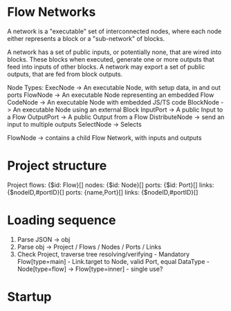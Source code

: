 # Flow Networks

A network is a "executable" set of interconnected nodes, where each node either represents a block or a "sub-network" of blocks.

A network has a set of public inputs, or potentially none, that are wired into blocks. These blocks when executed, generate one or more outputs that feed into inputs of other blocks. A network may export a set of public outputs, that are fed from block outputs.

Node Types:
  ExecNode -> An executable Node, with setup data, in and out ports
    FlowNode -> An executable Node representing an embedded Flow
    CodeNode -> An executable Node with embedded JS/TS code
    BlockNode -> An executable Node using an external Block
  InputPort -> A public Input to a Flow
  OutputPort -> A public Output from a Flow
  DistributeNode -> send an input to multiple outputs
  SelectNode -> Selects 

  FlowNode -> contains a child Flow Network, with inputs and outputs

# Project structure
  Project
    flows: {$id: Flow}[]
      nodes: {$id: Node}[]
        ports: {$id: Port}[]
          links: {$nodeID,#portID}[]
    ports: {name,Port}[]
      links: {$nodeID,#portID}[]

# Loading sequence
  1. Parse JSON -> obj
  2. Parse obj -> Project / Flows / Nodes / Ports / Links
  3. Check Project, traverse tree resolving/verifying 
    - Mandatory Flow[type=main]
    - Link.target to Node, valid Port, equal DataType
    - Node[type=flow] -> Flow[type=inner] - single use?
  

# Startup
  

